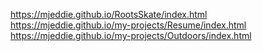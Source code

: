 https://mjeddie.github.io/RootsSkate/index.html
https://mjeddie.github.io/my-projects/Resume/index.html
https://mjeddie.github.io/my-projects/Outdoors/index.html
